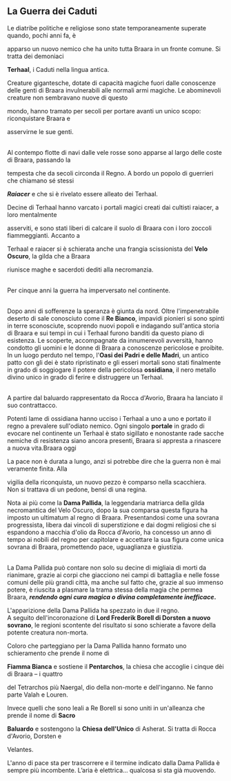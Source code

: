 <h2 id="LaGuerraDeiCaduti" class="anchor">La Guerra dei Caduti</h2>

Le diatribe politiche e religiose sono state temporaneamente superate quando, pochi anni fa, è

apparso un nuovo nemico che ha unito tutta Braara in un fronte comune. Si tratta dei demoniaci

**Terhaal**, i Caduti nella lingua antica.

Creature gigantesche, dotate di capacità magiche fuori dalle conoscenze delle genti di Braara invulnerabili alle normali armi magiche. Le abominevoli creature non sembravano nuove di questo

mondo, hanno tramato per secoli per portare avanti un unico scopo: riconquistare Braara e

asservirne le sue genti.

 \
Al contempo flotte di navi dalle vele rosse sono apparse al largo delle coste di Braara, passando la

tempesta che da secoli circonda il Regno. A bordo un popolo di guerrieri che chiamano sé stessi

**_Raiacer_** e che si è rivelato essere alleato dei Terhaal.

Decine di Terhaal hanno varcato i portali magici creati dai cultisti raiacer, a loro mentalmente

asserviti, e sono stati liberi di calcare il suolo di Braara con i loro zoccoli fiammeggianti. Accanto a

Terhaal e raiacer si è schierata anche una frangia scissionista del **Velo Oscuro**, la gilda che a Braara

riunisce maghe e sacerdoti dediti alla necromanzia.

 \
Per cinque anni la guerra ha imperversato nel continente.
 
 \
Dopo anni di sofferenze la speranza è giunta da nord. Oltre l'impenetrabile deserto di sale conosciuto come il **Re Bianco**, impavidi pionieri si sono spinti in terre sconosciute, scoprendo nuovi popoli e indagando sull'antica storia di Braara e sui tempi in cui i Terhaal furono banditi da questo piano di esistenza. Le scoperte, accompagnate da innumerevoli avversità, hanno condotto gli uomini e le donne di Braara a conoscenze pericolose e proibite. In un luogo perduto nel tempo, l'**Oasi dei Padri e delle Madri**, un antico patto con gli dei è stato ripristinato e gli esseri mortali sono stati finalmente in grado di soggiogare il potere della pericolosa **ossidiana**, il nero metallo divino unico in grado di ferire e distruggere un Terhaal.

 \
A partire dal baluardo rappresentato da Rocca d'Avorio, Braara ha lanciato il suo contrattacco.

Potenti lame di ossidiana hanno ucciso i Terhaal a uno a uno e portato il regno a prevalere sull'odiato nemico. Ogni singolo **portale** in grado di evocare nel continente un Terhaal è stato sigillato e nonostante rade sacche nemiche di resistenza siano ancora presenti, Braara si appresta a rinascere a nuova vita.Braara oggi

La pace non è durata a lungo, anzi si potrebbe dire che la guerra non è mai veramente finita. Alla

vigilia della riconquista, un nuovo pezzo è comparso nella scacchiera.  \
Non si trattava di un pedone, bensì di una regina.

Nota ai più come la **Dama Pallida**, la leggendaria matriarca della gilda necromantica del Velo Oscuro, dopo la sua comparsa questa figura ha imposto un ultimatum al regno di Braara. Presentandosi come una sovrana progressista, libera dai vincoli di superstizione e dai dogmi religiosi che si espandono a macchia d'olio da Rocca d'Avorio, ha concesso un anno di tempo ai nobili del regno per capitolare e accettare la sua figura come unica sovrana di Braara, promettendo pace, uguaglianza e giustizia.

 \
La Dama Pallida può contare non solo su decine di migliaia di morti da rianimare, grazie ai corpi che giacciono nei campi di battaglia e nelle fosse comuni delle più grandi città, ma anche sul fatto che, grazie al suo immenso potere, è riuscita a plasmare la trama stessa della magia che permea Braara, **_rendendo ogni cura magica o_ _divina completamente inefficace_.**

L'apparizione della Dama Pallida ha spezzato in due il regno.  \
A seguito dell'incoronazione di **Lord Frederik Borell di Dorsten** **a nuovo sovrano**, le regioni scontente del risultato si sono schierate a favore della potente creatura non-morta.

Coloro che parteggiano per la Dama Pallida hanno formato uno schieramento che prende il nome di

**Fiamma Bianca** e sostiene il **Pentarchos**, la chiesa che accoglie i cinque dèi di Braara – i quattro

del Tetrarchos più Naergal, dio della non-morte e dell'inganno. Ne fanno parte Valah e Louren.

Invece quelli che sono leali a Re Borell si sono uniti in un'alleanza che prende il nome di **Sacro**

**Baluardo** e sostengono la **Chiesa dell'Unico** di Asherat. Si tratta di Rocca d'Avorio, Dorsten e

Velantes.

L'anno di pace sta per trascorrere e il termine indicato dalla Dama Pallida è sempre più incombente. L’aria è elettrica... qualcosa si sta già muovendo. 